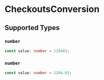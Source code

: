 # CheckoutsConversion


## Supported Types

### `number`

```typescript
const value: number = 128403;
```

### `number`

```typescript
const value: number = 1284.03;
```

